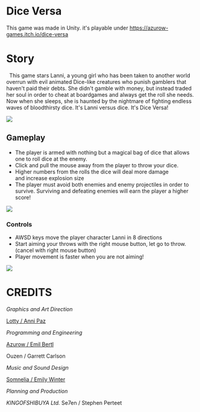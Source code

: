 # Dice Versa

This game was made in Unity. it's playable under https://azurow-games.itch.io/dice-versa

# Story  

  This game stars Lanni, a young girl who has been taken to another world overrun with evil animated Dice-like creatures who punish gamblers that haven't paid their debts. She didn't gamble with money, but instead traded her soul in order to cheat at boardgames and always get the roll she needs. Now when she sleeps, she is haunted by the nightmare of fighting endless waves of bloodthirsty dice. It's Lanni versus dice. It's Dice Versa!

![](https://img.itch.zone/aW1nLzk1MzIxNjIucG5n/original/PsoqaD.png)  

## Gameplay 

*   The player is armed with nothing but a magical bag of dice that allows one to roll dice at the enemy. 
*   Click and pull the mouse away from the player to throw your dice. 
*   Higher numbers from the rolls the dice will deal more damage and increase explosion size
*   The player must avoid both enemies and enemy projectiles in order to survive. Surviving and defeating enemies will earn the player a higher score!

![](https://img.itch.zone/aW1nLzk1MzIxNjIucG5n/original/PsoqaD.png)  

### Controls

*   AWSD keys move the player character Lanni in 8 directions 
*   Start aiming your throws with the right mouse button, let go to throw. (cancel with right mouse button)
*   Player movement is faster when you are not aiming!

![](https://img.itch.zone/aW1nLzk1MzY4MTUucG5n/original/GBuYPW.png)  

# CREDITS

_Graphics and Art Direction_

[Lotty / Anni Paz](https://annipaz.myportfolio.com/) 

_Programming and Engineering_

[Azurow / Emil Bertl](https://azurow-games.itch.io)

Ouzen / Garrett Carlson 

_Music and Sound Design_

[Somnelia / Emily Winter](https://soundcloud.com/somnelia) 

_Planning and Production_

*KINGOFSHIBUYA Ltd.*
Se7en / Stephen Perteet

